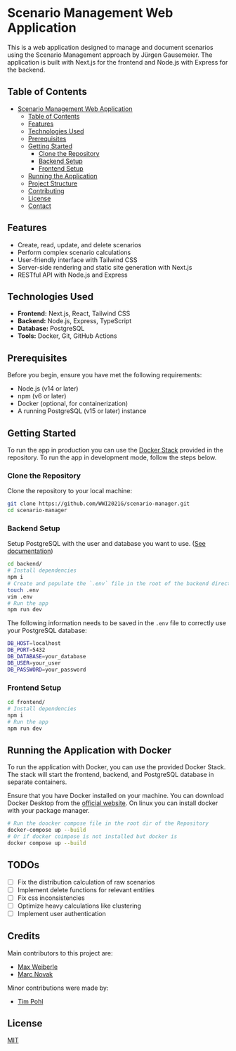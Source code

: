 # Scenario Management Web Application

This is a web application designed to manage and document scenarios using the Scenario Management approach by Jürgen Gausemeier. The application is built with Next.js for the frontend and Node.js with Express for the backend.

## Table of Contents

- [Scenario Management Web Application](#scenario-management-web-application)
    - [Table of Contents](#table-of-contents)
    - [Features](#features)
    - [Technologies Used](#technologies-used)
    - [Prerequisites](#prerequisites)
    - [Getting Started](#getting-started)
        - [Clone the Repository](#clone-the-repository)
        - [Backend Setup](#backend-setup)
        - [Frontend Setup](#frontend-setup)
    - [Running the Application](#running-the-application)
    - [Project Structure](#project-structure)
    - [Contributing](#contributing)
    - [License](#license)
    - [Contact](#contact)

## Features

- Create, read, update, and delete scenarios
- Perform complex scenario calculations
- User-friendly interface with Tailwind CSS
- Server-side rendering and static site generation with Next.js
- RESTful API with Node.js and Express

## Technologies Used

- **Frontend:** Next.js, React, Tailwind CSS
- **Backend:** Node.js, Express, TypeScript
- **Database:** PostgreSQL
- **Tools:** Docker, Git, GitHub Actions

## Prerequisites

Before you begin, ensure you have met the following requirements:

- Node.js (v14 or later)
- npm (v6 or later)
- Docker (optional, for containerization)
- A running PostgreSQL (v15 or later) instance

## Getting Started

To run the app in production you can use the [Docker Stack](#running-the-application-with-docker) provided in the repository. To run the app in development mode, follow the steps below.

### Clone the Repository

Clone the repository to your local machine:

```sh
git clone https://github.com/WWI2021G/scenario-manager.git
cd scenario-manager
```

### Backend Setup

Setup PostgreSQL with the user and database you want to use. ([See documentation](https://www.postgresql.org/docs/))
```sh
cd backend/
# Install dependencies
npm i
# Create and populate the `.env` file in the root of the backend directory.
touch .env
vim .env
# Run the app
npm run dev
```
The following information needs to be saved in the `.env` file to correctly use your PostgreSQL database:
```sh
DB_HOST=localhost
DB_PORT=5432
DB_DATABASE=your_database
DB_USER=your_user
DB_PASSWORD=your_password
```

### Frontend Setup

```sh  
cd frontend/
# Install dependencies
npm i
# Run the app
npm run dev
```

## Running the Application with Docker

To run the application with Docker, you can use the provided Docker Stack. The stack will start the frontend, backend, and PostgreSQL database in separate containers.

Ensure that you have Docker installed on your machine. You can download Docker Desktop from the [official website](https://www.docker.com/products/docker-desktop).
On linux you can install docker with your package manager. 


```sh 
# Run the doocker compose file in the root dir of the Repository
docker-compose up --build
# Or if docker coimpose is not installed but docker is
docker compose up --build
```
## TODOs
- [ ] Fix the distribution calculation of raw scenarios
- [ ] Implement delete functions for relevant entities
- [ ] Fix css inconsistencies
- [ ] Optimize heavy calculations like clustering
- [ ] Implement user authentication

## Credits
Main contributors to this project are:
- [Max Weiberle](https://github.com/Weiberle17)
- [Marc Novak](https://github.com/DonMarc00)

Minor contributions were made by:
- [Tim Pohl](https://github.com/Pohl44)

## License
[MIT](./LICENSE)

